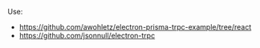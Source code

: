 Use: 
- <https://github.com/awohletz/electron-prisma-trpc-example/tree/react>
- <https://github.com/jsonnull/electron-trpc>